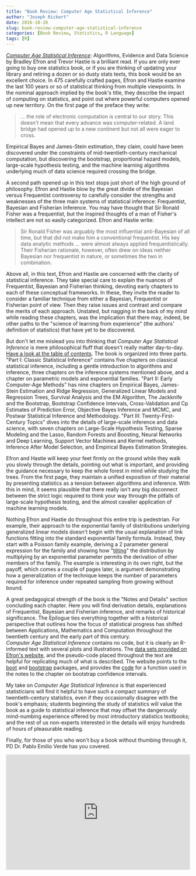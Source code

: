 ```yaml
---
title: "Book Review: Computer Age Statistical Inference"
author: "Joseph Rickert"
date: 2016-10-28
slug: book-review-computer-age-statistical-inference
categories: [Book Review, Statistics, R Language]
tags: [R]
---
```


[_Computer Age Statistical Inference_](https://www.cambridge.org/core/books/computer-age-statistical-inference/E32C1911ED937D75CE159BBD21684D37): Algorithms, Evidence and Data Science by Bradley Efron and Trevor Hastie is a brilliant read. If you are only ever going to buy one statistics book, or if you are thinking of updating your library and retiring a dozen or so dusty stats texts, this book would be an excellent choice. In 475 carefully crafted pages, Efron and Hastie examine the last 100 years or so of statistical thinking from multiple viewpoints. In the nominal approach implied by the book's title, they describe the impact of computing on statistics, and point out where powerful computers opened up new territory. On the first page of the preface they write:

> ... the role of electronic computation is central to our story. This doesn't mean that every advance was computer-related. A land bridge had opened up to a new continent but not all were eager to cross.

Empirical Bayes and James-Stein estimation, they claim, could have been discovered under the constraints of mid-twentieth-century mechanical computation, but discovering the bootstrap, proportional hazard models, large-scale hypothesis testing, and the machine learning algorithms underlying much of data science required crossing the bridge.

A second path opened up in this text stops just short of the high ground of philosophy. Efron and Hastie blow by the great divide of the Bayesian versus Frequentist controversy to carefully consider the strengths and weaknesses of the three main systems of statistical inference: Frequentist, Bayesian and Fisherian Inference. You may have thought that Sir Ronald Fisher was a frequentist, but the inspired thoughts of a man of Fisher's intellect are not so easily categorized. Efron and Hastie write:

> Sir Ronald Fisher was arguably the most influential anti-Bayesian of all time, but that did not make him a conventional frequentist. His key data analytic methods ... were almost always applied frequentistically. Their Fisherian rationale, however, often drew on ideas neither Bayesian nor frequentist in nature, or sometimes the two in combination.

Above all, in this text, Efron and Hastie are concerned with the clarity of statistical inference. They take special care to explain the nuances of Frequentist, Bayesian and Fisherian thinking, devoting early chapters to each of these conceptual frameworks. In these, they invite the reader to consider a familiar technique from either a Bayesian, Frequentist or Fisherian point of view. Then they raise issues and contrast and compare the merits of each approach. Unstated, but nagging in the back of my mind while reading these chapters, was the implication that there may, indeed, be other paths to the "science of learning from experience" (the authors' definition of statistics) that have yet to be discovered.

But don't let me mislead you into thinking that _Computer Age Statistical Inference_ is mere philosophical fluff that doesn't really matter day-to-day. [Have a look at the table of contents](https://web.stanford.edu/~hastie/CASI/contents.html). The book is organized into three parts. "Part I: Classic Statistical Inference" contains five chapters on classical statistical inference, including a gentle introduction to algorithms and inference, three chapters on the inference systems mentioned above, and a chapter on parametric models and exponential families. "Part II: Early Computer-Age Methods" has nine chapters on Empirical Bayes, James-Stein Estimation and Ridge Regression, Generalized Linear Models and Regression Trees, Survival Analysis and the EM Algorithm, The Jackknife and the Bootstrap, Bootstrap Confidence Intervals, Cross-Validation and Cp Estimates of Prediction Error, Objective Bayes Inference and MCMC, and Postwar Statistical Inference and Methodology. "Part III: Twenty-First-Century Topics" dives into the details of large-scale inference and data science, with seven chapters on Large-Scale Hypothesis Testing, Sparse Modeling and the Lasso, Random Forests and Boosting, Neural Networks and Deep Learning, Support Vector Machines and Kernel methods, Inference After Model Selection, and Empirical Bayes Estimation Strategies.

Efron and Hastie will keep your feet firmly on the ground while they walk you slowly through the details, pointing out what is important, and providing the guidance necessary to keep the whole forest in mind while studying the trees. From the first page, they maintain a unified exposition of their material by presenting statistics as a tension between algorithms and inference. With this in mind, it seems plausible that there really isn't any big disconnect between the strict logic required to think your way through the pitfalls of large-scale hypothesis testing, and the almost cavalier application of machine learning models.

Nothing Efron and Hastie do throughout this entire trip is pedestrian. For example, their approach to the exponential family of distributions underlying generalized linear models doesn't begin with the usual explanation of link functions fitting into the standard exponential family formula. Instead, they start with a Poisson family example, deriving a 2 parameter general expression for the family and showing how "[tilting](https://stat.ethz.ch/R-manual/R-devel/library/boot/html/exp.tilt.html)" the distribution by multiplying by an exponential parameter permits the derivation of other members of the family. The example is interesting in its own right, but the payoff, which comes a couple of pages later, is argument demonstrating how a generalization of the technique keeps the number of parameters required for inference under repeated sampling from growing without bound.

A great pedagogical strength of the book is the "Notes and Details" section concluding each chapter. Here you will find derivation details, explanations of Frequentist, Bayesian and Fisherian inference, and remarks of historical significance. The Epilogue ties everything together with a historical perspective that outlines how the focus of statistical progress has shifted between Applications, Mathematics and Computation throughout the twentieth century and the early part of this century.\
_Computer Age Statistical Inference_ contains no code, but it is clearly an R-informed text with several plots and illustrations. The [data sets provided on Efron's website](https://web.stanford.edu/~hastie/CASI/data.html), and the pseudo-code placed throughout the text are helpful for replicating much of what is described. The website points to the [boot](https://cran.r-project.org/web/packages/boot/index.html) and [bootstrap](https://cran.r-project.org/web/packages/bootstrap/index.html) packages, and provides the [code](https://web.stanford.edu/~hastie/CASI_files/COMPS/accel.R) for a function used in the notes to the chapter on bootstrap confidence intervals.

My take on _Computer Age Statistical Inference_ is that experienced statisticians will find it helpful to have such a compact summary of twentieth-century statistics, even if they occasionally disagree with the book's emphasis; students beginning the study of statistics will value the book as a guide to statistical inference that may offset the dangerously mind-numbing experience offered by most introductory statistics textbooks; and the rest of us non-experts interested in the details will enjoy hundreds of hours of pleasurable reading.

Finally, for those of you who won't buy a book without thumbing through it, PD Dr. Pablo Emilio Verde has you covered.

<iframe width="100%" height="315" src="https://www.youtube.com/embed/Qg60kyi3ZjU" frameborder="0" allowfullscreen></iframe>

